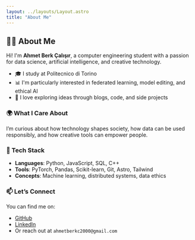 ```yaml
---
layout: ../layouts/Layout.astro
title: "About Me"
---
```


## 👨‍💻 About Me

Hi! I'm **Ahmet Berk Çalışır**, a computer engineering student with a passion for data science, artificial intelligence, and creative technology.

- 🎓 I study at Politecnico di Torino
- 📊 I'm particularly interested in federated learning, model editing, and ethical AI
- 💬 I love exploring ideas through blogs, code, and side projects

### 🌍 What I Care About

I’m curious about how technology shapes society, how data can be used responsibly, and how creative tools can empower people.

### 🧰 Tech Stack

- **Languages**: Python, JavaScript, SQL, C++
- **Tools**: PyTorch, Pandas, Scikit-learn, Git, Astro, Tailwind
- **Concepts**: Machine learning, distributed systems, data ethics

### 📫 Let’s Connect

You can find me on:

- [GitHub](https://github.com/AgricolaC)
- [LinkedIn](https://linkedin.com/in/ahmet-berk-calisir)
- Or reach out at `ahmetberkc2000@gmail.com`
